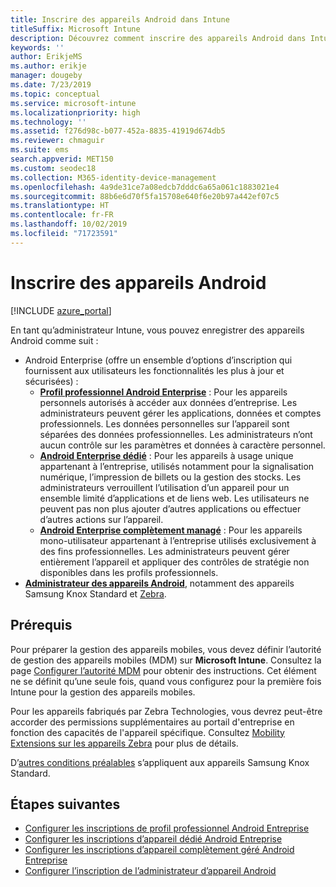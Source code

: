 ```yaml
---
title: Inscrire des appareils Android dans Intune
titleSuffix: Microsoft Intune
description: Découvrez comment inscrire des appareils Android dans Intune.
keywords: ''
author: ErikjeMS
ms.author: erikje
manager: dougeby
ms.date: 7/23/2019
ms.topic: conceptual
ms.service: microsoft-intune
ms.localizationpriority: high
ms.technology: ''
ms.assetid: f276d98c-b077-452a-8835-41919d674db5
ms.reviewer: chmaguir
ms.suite: ems
search.appverid: MET150
ms.custom: seodec18
ms.collection: M365-identity-device-management
ms.openlocfilehash: 4a9de31ce7a08edcb7dddc6a65a061c1883021e4
ms.sourcegitcommit: 88b6e6d70f5fa15708e640f6e20b97a442ef07c5
ms.translationtype: HT
ms.contentlocale: fr-FR
ms.lasthandoff: 10/02/2019
ms.locfileid: "71723591"
---
```

# <a name="enroll-android-devices"></a>Inscrire des appareils Android

[!INCLUDE [azure_portal](../includes/azure_portal.md)]

En tant qu’administrateur Intune, vous pouvez enregistrer des appareils Android comme suit :
- Android Enterprise (offre un ensemble d’options d’inscription qui fournissent aux utilisateurs les fonctionnalités les plus à jour et sécurisées) :
    - [**Profil professionnel Android Enterprise**](android-work-profile-enroll.md) : Pour les appareils personnels autorisés à accéder aux données d’entreprise. Les administrateurs peuvent gérer les applications, données et comptes professionnels. Les données personnelles sur l’appareil sont séparées des données professionnelles. Les administrateurs n’ont aucun contrôle sur les paramètres et données à caractère personnel. 
    - [**Android Enterprise dédié**](android-kiosk-enroll.md) : Pour les appareils à usage unique appartenant à l’entreprise, utilisés notamment pour la signalisation numérique, l’impression de billets ou la gestion des stocks. Les administrateurs verrouillent l’utilisation d’un appareil pour un ensemble limité d’applications et de liens web. Les utilisateurs ne peuvent pas non plus ajouter d’autres applications ou effectuer d’autres actions sur l’appareil.
    - [**Android Enterprise complètement managé**](android-fully-managed-enroll.md) : Pour les appareils mono-utilisateur appartenant à l’entreprise utilisés exclusivement à des fins professionnelles. Les administrateurs peuvent gérer entièrement l’appareil et appliquer des contrôles de stratégie non disponibles dans les profils professionnels. 
- [**Administrateur des appareils Android**](android-enroll-device-administrator.md), notamment des appareils Samsung Knox Standard et [Zebra](../configuration/android-zebra-mx-overview.md). 

## <a name="prerequisites"></a>Prérequis

Pour préparer la gestion des appareils mobiles, vous devez définir l’autorité de gestion des appareils mobiles (MDM) sur **Microsoft Intune**. Consultez la page [Configurer l’autorité MDM](../fundamentals/mdm-authority-set.md) pour obtenir des instructions. Cet élément ne se définit qu’une seule fois, quand vous configurez pour la première fois Intune pour la gestion des appareils mobiles.

Pour les appareils fabriqués par Zebra Technologies, vous devrez peut-être accorder des permissions supplémentaires au portail d'entreprise en fonction des capacités de l'appareil spécifique. Consultez [Mobility Extensions sur les appareils Zebra](../configuration/android-zebra-mx-overview.md) pour plus de détails.

D’[autres conditions préalables](android-samsung-knox-mobile-enroll.md) s’appliquent aux appareils Samsung Knox Standard.

## <a name="next-steps"></a>Étapes suivantes

- [Configurer les inscriptions de profil professionnel Android Entreprise](android-work-profile-enroll.md)
- [Configurer les inscriptions d’appareil dédié Android Entreprise](android-kiosk-enroll.md)
- [Configurer les inscriptions d’appareil complètement géré Android Entreprise](android-fully-managed-enroll.md)
- [Configurer l’inscription de l’administrateur d’appareil Android](android-enroll-device-administrator.md)


